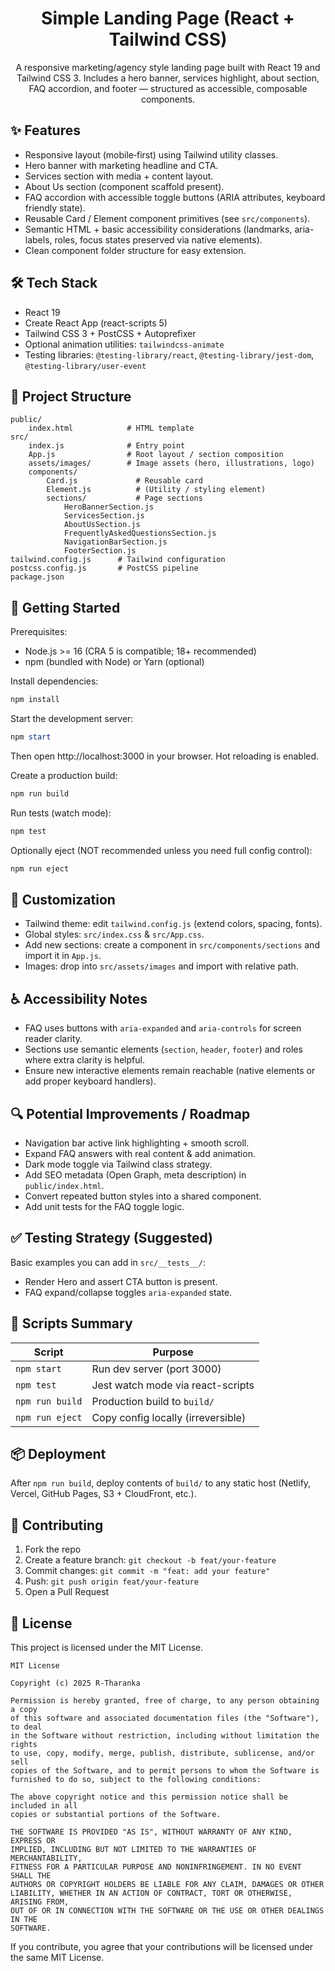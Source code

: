 <div align="center">

# Simple Landing Page (React + Tailwind CSS)

A responsive marketing/agency style landing page built with React 19 and Tailwind CSS 3. Includes a hero banner, services highlight, about section, FAQ accordion, and footer — structured as accessible, composable components.

</div>

## ✨ Features

- Responsive layout (mobile‑first) using Tailwind utility classes.
- Hero banner with marketing headline and CTA.
- Services section with media + content layout.
- About Us section (component scaffold present).
- FAQ accordion with accessible toggle buttons (ARIA attributes, keyboard friendly state).
- Reusable Card / Element component primitives (see `src/components`).
- Semantic HTML + basic accessibility considerations (landmarks, aria-labels, roles, focus states preserved via native elements).
- Clean component folder structure for easy extension.

## 🛠 Tech Stack

- React 19
- Create React App (react-scripts 5)
- Tailwind CSS 3 + PostCSS + Autoprefixer
- Optional animation utilities: `tailwindcss-animate`
- Testing libraries: `@testing-library/react`, `@testing-library/jest-dom`, `@testing-library/user-event`

## 📁 Project Structure

```
public/
	index.html            # HTML template
src/
	index.js              # Entry point
	App.js                # Root layout / section composition
	assets/images/        # Image assets (hero, illustrations, logo)
	components/
		Card.js             # Reusable card
		Element.js          # (Utility / styling element)
		sections/           # Page sections
			HeroBannerSection.js
			ServicesSection.js
			AboutUsSection.js
			FrequentlyAskedQuestionsSection.js
			NavigationBarSection.js
			FooterSection.js
tailwind.config.js      # Tailwind configuration
postcss.config.js       # PostCSS pipeline
package.json
```

## 🚀 Getting Started

Prerequisites:
- Node.js >= 16 (CRA 5 is compatible; 18+ recommended)
- npm (bundled with Node) or Yarn (optional)

Install dependencies:

```powershell
npm install
```

Start the development server:

```powershell
npm start
```

Then open http://localhost:3000 in your browser. Hot reloading is enabled.

Create a production build:

```powershell
npm run build
```

Run tests (watch mode):

```powershell
npm test
```

Optionally eject (NOT recommended unless you need full config control):

```powershell
npm run eject
```

## 🧩 Customization

- Tailwind theme: edit `tailwind.config.js` (extend colors, spacing, fonts).
- Global styles: `src/index.css` & `src/App.css`.
- Add new sections: create a component in `src/components/sections` and import it in `App.js`.
- Images: drop into `src/assets/images` and import with relative path.

## ♿ Accessibility Notes

- FAQ uses buttons with `aria-expanded` and `aria-controls` for screen reader clarity.
- Sections use semantic elements (`section`, `header`, `footer`) and roles where extra clarity is helpful.
- Ensure new interactive elements remain reachable (native elements or add proper keyboard handlers).

## 🔍 Potential Improvements / Roadmap

- Navigation bar active link highlighting + smooth scroll.
- Expand FAQ answers with real content & add animation.
- Dark mode toggle via Tailwind class strategy.
- Add SEO metadata (Open Graph, meta description) in `public/index.html`.
- Convert repeated button styles into a shared component.
- Add unit tests for the FAQ toggle logic.

## ✅ Testing Strategy (Suggested)

Basic examples you can add in `src/__tests__/`:
- Render Hero and assert CTA button is present.
- FAQ expand/collapse toggles `aria-expanded` state.

## 🧪 Scripts Summary

| Script | Purpose |
| ------ | ------- |
| `npm start` | Run dev server (port 3000) |
| `npm test` | Jest watch mode via react-scripts |
| `npm run build` | Production build to `build/` |
| `npm run eject` | Copy config locally (irreversible) |

## 📦 Deployment

After `npm run build`, deploy contents of `build/` to any static host (Netlify, Vercel, GitHub Pages, S3 + CloudFront, etc.).

## 🤝 Contributing

1. Fork the repo
2. Create a feature branch: `git checkout -b feat/your-feature`
3. Commit changes: `git commit -m "feat: add your feature"`
4. Push: `git push origin feat/your-feature`
5. Open a Pull Request

## 📜 License

This project is licensed under the MIT License.

```
MIT License

Copyright (c) 2025 R-Tharanka

Permission is hereby granted, free of charge, to any person obtaining a copy
of this software and associated documentation files (the "Software"), to deal
in the Software without restriction, including without limitation the rights
to use, copy, modify, merge, publish, distribute, sublicense, and/or sell
copies of the Software, and to permit persons to whom the Software is
furnished to do so, subject to the following conditions:

The above copyright notice and this permission notice shall be included in all
copies or substantial portions of the Software.

THE SOFTWARE IS PROVIDED "AS IS", WITHOUT WARRANTY OF ANY KIND, EXPRESS OR
IMPLIED, INCLUDING BUT NOT LIMITED TO THE WARRANTIES OF MERCHANTABILITY,
FITNESS FOR A PARTICULAR PURPOSE AND NONINFRINGEMENT. IN NO EVENT SHALL THE
AUTHORS OR COPYRIGHT HOLDERS BE LIABLE FOR ANY CLAIM, DAMAGES OR OTHER
LIABILITY, WHETHER IN AN ACTION OF CONTRACT, TORT OR OTHERWISE, ARISING FROM,
OUT OF OR IN CONNECTION WITH THE SOFTWARE OR THE USE OR OTHER DEALINGS IN THE
SOFTWARE.
```

If you contribute, you agree that your contributions will be licensed under the same MIT License.

